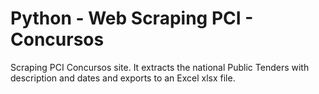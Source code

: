 # Python - Web Scraping PCI - Concursos

Scraping PCI Concursos site. It extracts the national Public Tenders with 
description and dates and exports to an Excel xlsx file.
